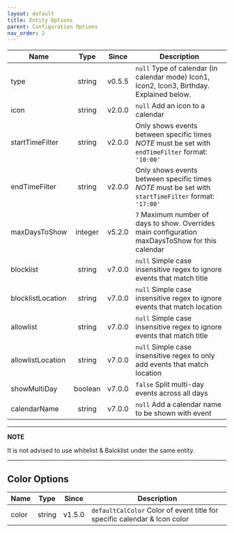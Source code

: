 ```yaml
---
layout: default
title: Entity Options
parent: Configuration Options
nav_order: 2
---
```


| Name              |  Type   | Since  | Description                                                                                                     |
| ----------------- | :-----: | :----: | --------------------------------------------------------------------------------------------------------------- |
| type              | string  | v0.5.5 | `null` Type of calendar (in calendar mode) Icon1, Icon2, Icon3, Birthday. Explained below.                      |
| icon              | string  | v2.0.0 | `null` Add an icon to a calendar                                                                                |
| startTimeFilter   | string  | v2.0.0 | Only shows events between specific times _NOTE_ must be set with `endTimeFilter` format: `'10:00'`              |
| endTimeFilter     | string  | v2.0.0 | Only shows events between specific times _NOTE_ must be set with `startTimeFilter` format: `'17:00'`            |
| maxDaysToShow     | integer | v5.2.0 | `7` Maximum number of days to show. Overrides main configuration maxDaysToShow for this calendar                |  |
| blocklist         | string  | v7.0.0 | `null` Simple case insensitive regex to ignore events that match title                                          |
| blocklistLocation | string  | v7.0.0 | `null` Simple case insensitive regex to ignore events that match location                                       |
| allowlist         | string  | v7.0.0 | `null` Simple case insensitive regex to ignore events that match title          |
| allowlistLocation | string  | v7.0.0 | `null` Simple case insensitive regex to only add events that match location |
| showMultiDay      | boolean | v7.0.0 | `false` Split multi-day events across all days                                                                  |
| calendarName      | string  | v7.0.0 | `null` Add a calendar name to be shown with event                                                              |

---

**NOTE**

It is not advised to use whitelist & Balcklist under the same entity.

---

## Color Options

| Name  |  Type  | Since  | Description                                                               |
| ----- | :----: | :----: | ------------------------------------------------------------------------- |
| color | string | v1.5.0 | `defaultCalColor` Color of event title for specific calendar & Icon color |
